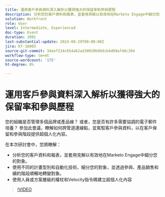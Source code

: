 ```yaml
---
title: 運用客戶參與資料深入解析以獲得強大的保留率和參與歷程
description: 分析您的客戶資料和報表，並套用見解以有效地在Marketo Engage中細分您的對象。 使用不同的計畫型別和自動化技術，細分您的對象，並透過參與、產品銷售和續約階段順暢地轉變對象。 使用人員或程式層級的權杖和Velocity指令碼建立超個人化內容」
solution: Workfront
role: User
level: Intermediate, Experienced
doc-type: Event
duration: 2091
last-substantial-update: 2024-08-29T00:00:00Z
jira: KT-16003
source-git-commit: 34eef234c654a62ad30929b99dcb4d09af48c29d
workflow-type: tm+mt
source-wordcount: '175'
ht-degree: 0%

---
```



# 運用客戶參與資料深入解析以獲得強大的保留率和參與歷程

您的組織是否管理多個品牌或產品線？ 或者，您是否有許多需要協調的電子郵件培養？ 參加此會議，瞭解如何跨管道連線點，並駕馭客戶參與資料，以在客戶保留和參與階段提供超個人化內容。

在本次研討會中，您將瞭解：

* 分析您的客戶資料和報表，並套用見解以有效地在Marketo Engage中細分您的對象。
* 使用不同的計畫型別和自動化技術，細分您的對象，並透過參與、產品銷售和續約階段順暢地轉變對象。
* 使用人員或方案層級的權杖和Velocity指令碼建立超個人化內容

>[!VIDEO](https://video.tv.adobe.com/v/3432946/?learn=on)
